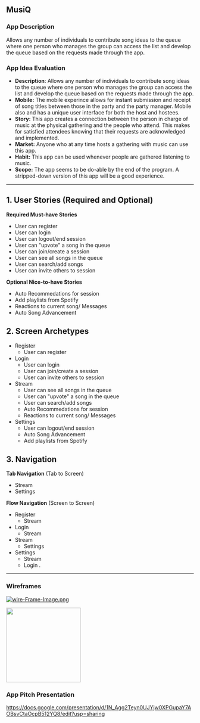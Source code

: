 ## MusiQ

### App Description
Allows any number of individuals to contribute song ideas to the queue where one person who manages the group can access the list and develop the queue based on the requests made through the app.

### App Idea Evaluation

   - **Description**: Allows any number of individuals to contribute song ideas to the queue where one person who manages the group can access the list and develop the queue based on the requests made through the app.
   - **Mobile:** The mobile experince allows for instant submission and receipt of song titles between those in the party and the party manager. Mobile also and has a unique user interface for both the host and hostees.
   - **Story:** This app creates a connection between the person in charge of music at the physical gathering and the people who attend. This makes for satisfied attendees knowing that their requests are acknowledged and implemented.
   - **Market:**  Anyone who at any time hosts a gathering with music can use this app.
   - **Habit:** This app can be used whenever people are gathered listening to music. 
   - **Scope:** The app seems to be do-able by the end of the program. A stripped-down version of this app will be a good experience.

---

## 1. User Stories (Required and Optional)

**Required Must-have Stories**

 * User can register
 * User can login
 * User can logout/end session
 * User can "upvote" a song in the queue
 * User can join/create a session
 * User can see all songs in the queue
 * User can search/add songs
 * User can invite others to session

**Optional Nice-to-have Stories**

 * Auto Recommedations for session
 * Add playlists from Spotify
 * Reactions to current song/ Messages
 * Auto Song Advancement

## 2. Screen Archetypes

 * Register
   * User can register
 * Login
   * User can login
   * User can join/create a session
   * User can invite others to session
* Stream
    * User can see all songs in the queue
    * User can "upvote" a song in the queue
    * User can search/add songs
    * Auto Recommedations for session
    * Reactions to current song/ Messages
* Settings
    * User can logout/end session
    * Auto Song Advancement
    * Add playlists from Spotify

## 3. Navigation

**Tab Navigation** (Tab to Screen)

 * Stream
 * Settings

**Flow Navigation** (Screen to Screen)

 * Register
     * Stream
 * Login
     * Stream
 * Stream
     * Settings
 * Settings
     * Stream
     * Login
.

---

### Wireframes
[![wire-Frame-Image.png](https://i.postimg.cc/zDyM2cKF/wire-Frame-Image.png)](https://postimg.cc/K4yJRQ91)

<img src="http://g.recordit.co/hEADzcQtlP.gif" width=200><br>

### App Pitch Presentation
https://docs.google.com/presentation/d/1N_Agg2Teyn0UJYjw0XPGupaY7AOBsvCtaOcpB512YQ8/edit?usp=sharing

